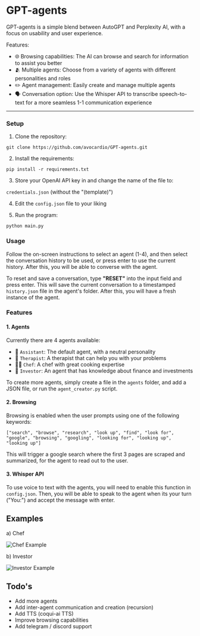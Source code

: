 # GPT-agents 

GPT-agents is a simple blend between AutoGPT and Perplexity AI, with a focus on usability and user experience. 

Features: 

- 🌐 Browsing capabilities: The AI can browse and search for information to assist you better
- 🫂 Multiple agents: Choose from a variety of agents with different personalities and roles
- ✏️ Agent management: Easily create and manage multiple agents
- 🗣️ Conversation option: Use the Whisper API to transcribe speech-to-text for a more seamless 1-1 communication experience

____________________________________________________

### Setup

1. Clone the repository:
```
git clone https://github.com/avocardio/GPT-agents.git
```
2. Install the requirements:
```
pip install -r requirements.txt
```
3. Store your OpenAI API key in and change the name of the file to:

`credentials.json` (without the "(template)")

4. Edit the `config.json` file to your liking

5. Run the program:
```
python main.py
```

### Usage

Follow the on-screen instructions to select an agent (1-4), and then select the conversation history to be used, or press enter to use the current history. After this, you will be able to converse with the agent.

To reset and save a conversation, type **"RESET"** into the input field and press enter. This will save the current conversation to a timestamped `history.json` file in the agent's folder. After this, you will have a fresh instance of the agent.

### Features

#### 1. Agents

Currently there are 4 agents available:

- 💼 `Assistant`: The default agent, with a neutral personality
- 💭 `Therapist`: A therapist that can help you with your problems
- 👨‍🍳 `Chef`: A chef with great cooking expertise
- 👔 `Investor`: An agent that has knowledge about finance and investments

To create more agents, simply create a file in the `agents` folder, and add a JSON file, or run the `agent_creator.py` script.

#### 2. Browsing

Browsing is enabled when the user prompts using one of the following keywords:

`["search", "browse", "research", "look up", "find", "look for", "google", "browsing", "googling", "looking for", "looking up", "looking up"]`

This will trigger a google search where the first 3 pages are scraped and summarized, for the agent to read out to the user.

#### 3. Whisper API

To use voice to text with the agents, you will need to enable this function in `config.json`. Then, you will be able to speak to the agent when its your turn ("You:") and accept the message with enter.

## Examples

a) Chef

![Chef Example](https://drive.google.com/uc?id=1yvdbwZMC45X88_FTROM9IK7u1tIHRuEt)

b) Investor

![Investor Example](https://drive.google.com/uc?id=1DJVfbDpz6QsOpxV3f4c-9Uj4iqSIrNkT)

## Todo's

- Add more agents
- Add inter-agent communication and creation (recursion)
- Add TTS (coqui-ai TTS)
- Improve browsing capabilities
- Add telegram / discord support
